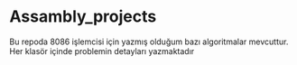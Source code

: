 # Assambly_projects
Bu repoda 8086 işlemcisi için yazmış olduğum bazı algoritmalar mevcuttur. Her klasör içinde problemin detayları yazmaktadır
